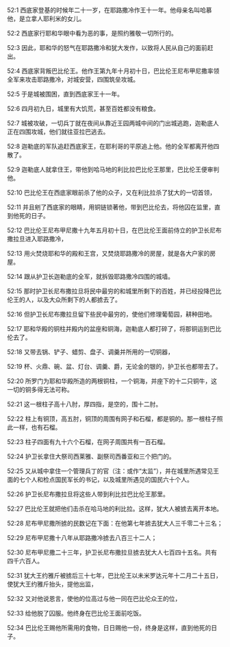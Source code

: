 <a id="1"></a>52:1  西底家登基的时候年二十一岁，在耶路撒冷作王十一年。他母亲名叫哈慕他，是立拿人耶利米的女儿。  

<a id="2"></a>52:2  西底家行耶和华眼中看为恶的事，是照约雅敬一切所行的。  

<a id="3"></a>52:3  因此，耶和华的怒气在耶路撒冷和犹大发作，以致将人民从自己的面前赶出。  

<a id="4"></a>52:4  西底家背叛巴比伦王。他作王第九年十月初十日，巴比伦王尼布甲尼撒率领全军来攻击耶路撒冷，对城安营，四围筑垒攻城。  

<a id="5"></a>52:5  于是城被围困，直到西底家王十一年。  

<a id="6"></a>52:6  四月初九日，城里有大饥荒，甚至百姓都没有粮食。  

<a id="7"></a>52:7  城被攻破，一切兵丁就在夜间从靠近王园两城中间的门出城逃跑，迦勒底人正在四围攻城，他们就往亚拉巴逃去。  

<a id="8"></a>52:8  迦勒底的军队追赶西底家王，在耶利哥的平原追上他。他的全军都离开他四散了。  

<a id="9"></a>52:9  迦勒底人就拿住王，带他到哈马地的利比拉巴比伦王那里，巴比伦王便审判他。  

<a id="10"></a>52:10  巴比伦王在西底家眼前杀了他的众子，又在利比拉杀了犹大的一切首领，  

<a id="11"></a>52:11  并且剜了西底家的眼睛，用铜链锁著他，带到巴比伦去，将他囚在监里，直到他死的日子。  

<a id="12"></a>52:12  巴比伦王尼布甲尼撒十九年五月初十日，在巴比伦王面前侍立的护卫长尼布撒拉旦进入耶路撒冷，  

<a id="13"></a>52:13  用火焚烧耶和华的殿和王宫，又焚烧耶路撒冷的房屋，就是各大户家的房屋。  

<a id="14"></a>52:14  跟从护卫长迦勒底的全军，就拆毁耶路撒冷四围的城墙。　  

<a id="15"></a>52:15  那时护卫长尼布撒拉旦将民中最穷的和城里所剩下的百姓，并已经投降巴比伦王的人，以及大众所剩下的人都掳去了。  

<a id="16"></a>52:16  但护卫长尼布撒拉旦留下些民中最穷的，使他们修理葡萄园，耕种田地。  

<a id="17"></a>52:17  耶和华殿的铜柱并殿内的盆座和铜海，迦勒底人都打碎了，将那铜运到巴比伦去了。  

<a id="18"></a>52:18  又带去锅、铲子、蜡剪、盘子、调羹并所用的一切铜器，  

<a id="19"></a>52:19  杯、火鼎、碗、盆、灯台、调羹、爵，无论金的银的，护卫长也都带去了。  

<a id="20"></a>52:20  所罗门为耶和华殿所造的两根铜柱，一个铜海，并座下的十二只铜牛，这一切的铜多得无法可称。  

<a id="21"></a>52:21  这一根柱子高十八肘，厚四指，是空的，围十二肘。  

<a id="22"></a>52:22  柱上有铜顶，高五肘，铜顶的周围有网子和石榴，都是铜的。那一根柱子照此一样，也有石榴。  

<a id="23"></a>52:23  柱子四面有九十六个石榴，在网子周围共有一百石榴。  

<a id="24"></a>52:24  护卫长拿住大祭司西莱雅、副祭司西番亚和三个把门的。  

<a id="25"></a>52:25  又从城中拿住一个管理兵丁的官（注：或作“太监”），并在城里所遇常见王面的七个人和检点国民军长的书记，以及城里所遇见的国民六十个人。  

<a id="26"></a>52:26  护卫长尼布撒拉旦将这些人带到利比拉巴比伦王那里。  

<a id="27"></a>52:27  巴比伦王就把他们击杀在哈马地的利比拉。这样，犹大人被掳去离开本地。  

<a id="28"></a>52:28  尼布甲尼撒所掳的民数记在下面：在他第七年掳去犹大人三千零二十三名；  

<a id="29"></a>52:29  尼布甲尼撒十八年从耶路撒冷掳去八百三十二人；  

<a id="30"></a>52:30  尼布甲尼撒二十三年，护卫长尼布撒拉旦掳去犹大人七百四十五名。共有四千六百人。  

<a id="31"></a>52:31  犹大王约雅斤被掳后三十七年，巴比伦王以未米罗达元年十二月二十五日，使犹大王约雅斤抬头，提他出监，  

<a id="32"></a>52:32  又对他说恩言，使他的位高过与他一同在巴比伦众王的位，  

<a id="33"></a>52:33  给他脱了囚服。他终身在巴比伦王面前吃饭。  

<a id="34"></a>52:34  巴比伦王赐他所需用的食物，日日赐他一份，终身是这样，直到他死的日子。  
